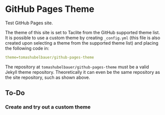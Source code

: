 # GitHub Pages Theme

Test GitHub Pages site.

The theme of this site is set to Taclite from the GitHub supported theme list.
It is possible to use a custom theme by creating `_config.yml` (this file is
also created upon selecting a theme from the supported theme list) and placing
the following code in:


```yml
theme=tomashubelbauer/github-pages-theme
```

The repository at `tomashubelbauer/github-pages-theme` must be a valid Jekyll
theme repository. Theoretically it can even be the same repository as the site
repository, such as shown above.

## To-Do

### Create and try out a custom theme
